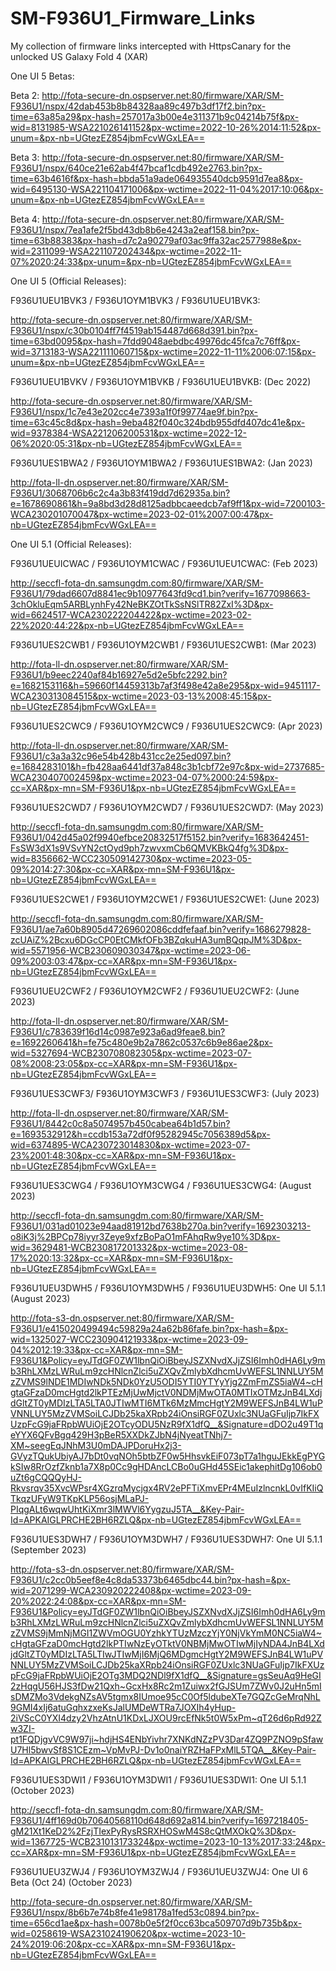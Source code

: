 # SM-F936U1_Firmware_Links
My collection of firmware links intercepted with HttpsCanary for the unlocked US Galaxy Fold 4 (XAR)

One UI 5 Betas:

Beta 2: http://fota-secure-dn.ospserver.net:80/firmware/XAR/SM-F936U1/nspx/42dab453b8b84328aa89c497b3df17f2.bin?px-time=63a85a29&px-hash=257017a3b00e4e311371b9c04214b75f&px-wid=8131985-WSA221026141152&px-wctime=2022-10-26%2014:11:52&px-unum=&px-nb=UGtezEZ854jbmFcvWGxLEA==

Beta 3: http://fota-secure-dn.ospserver.net:80/firmware/XAR/SM-F936U1/nspx/640ce21e62ab4f47bcaf1cdb492e2763.bin?px-time=63b4616f&px-hash=bbda51a9ade064935540dcb9591d7ea8&px-wid=6495130-WSA221104171006&px-wctime=2022-11-04%2017:10:06&px-unum=&px-nb=UGtezEZ854jbmFcvWGxLEA==

Beta 4: http://fota-secure-dn.ospserver.net:80/firmware/XAR/SM-F936U1/nspx/7ea1afe2f5bd43db8b6e4243a2eaf158.bin?px-time=63b88383&px-hash=d7c2a90279af03ac9ffa32ac2577988e&px-wid=2311099-WSA221107202434&px-wctime=2022-11-07%2020:24:33&px-unum=&px-nb=UGtezEZ854jbmFcvWGxLEA==

One UI 5 (Official Releases):

F936U1UEU1BVK3 / F936U1OYM1BVK3 / F936U1UEU1BVK3:

http://fota-secure-dn.ospserver.net:80/firmware/XAR/SM-F936U1/nspx/c30b0104ff7f4519ab154487d668d391.bin?px-time=63bd0095&px-hash=7fdd9048aebdbc49976dc45fca7c76ff&px-wid=3713183-WSA221111060715&px-wctime=2022-11-11%2006:07:15&px-unum=&px-nb=UGtezEZ854jbmFcvWGxLEA==

F936U1UEU1BVKV / F936U1OYM1BVKB / F936U1UEU1BVKB: (Dec 2022)

http://fota-secure-dn.ospserver.net:80/firmware/XAR/SM-F936U1/nspx/1c7e43e202cc4e7393a1f0f99774ae9f.bin?px-time=63c45c8d&px-hash=9eba482f040c324bdb955dfd407dc41e&px-wid=9378384-WSA221206200531&px-wctime=2022-12-06%2020:05:31&px-nb=UGtezEZ854jbmFcvWGxLEA==

F936U1UES1BWA2 / F936U1OYM1BWA2 / F936U1UES1BWA2: (Jan 2023)

http://fota-ll-dn.ospserver.net:80/firmware/XAR/SM-F936U1/3068706b6c2c4a3b83f419dd7d62935a.bin?e=1678690861&h=9a8bd3d28d8125adbbcaeedcb7af9ff1&px-wid=7200103-WCA230201070047&px-wctime=2023-02-01%2007:00:47&px-nb=UGtezEZ854jbmFcvWGxLEA==

One UI 5.1 (Official Releases):

F936U1UEUICWAC / F936U1OYM1CWAC / F936U1UEU1CWAC: (Feb 2023)

http://seccfl-fota-dn.samsungdm.com:80/firmware/XAR/SM-F936U1/79dad6607d8841ec9b10977643fd9cd1.bin?verify=1677098663-3chOkluEqm5ARBLynhFy42NeBKZOtTkSsNSlTR82ZxI%3D&px-wid=6624517-WCA230222204422&px-wctime=2023-02-22%2020:44:22&px-nb=UGtezEZ854jbmFcvWGxLEA==

F936U1UES2CWB1 / F936U1OYM2CWB1 / F936U1UES2CWB1: (Mar 2023)

http://fota-ll-dn.ospserver.net:80/firmware/XAR/SM-F936U1/b9eec2240af84b16927e5d2e5bfc2292.bin?e=1682153116&h=59660f14459313b7af3f498e42a8e295&px-wid=9451117-WCA230313084515&px-wctime=2023-03-13%2008:45:15&px-nb=UGtezEZ854jbmFcvWGxLEA==

F936U1UES2CWC9 / F936U1OYM2CWC9 / F936U1UES2CWC9: (Apr 2023)

http://fota-ll-dn.ospserver.net:80/firmware/XAR/SM-F936U1/c3a3a32c96e54b428b431cc2e25ed097.bin?e=1684283101&h=fb428aa6441df37a848c3b1cbf72e97c&px-wid=2737685-WCA230407002459&px-wctime=2023-04-07%2000:24:59&px-cc=XAR&px-mn=SM-F936U1&px-nb=UGtezEZ854jbmFcvWGxLEA==

F936U1UES2CWD7 / F936U1OYM2CWD7 / F936U1UES2CWD7: (May 2023)

http://seccfl-fota-dn.samsungdm.com:80/firmware/XAR/SM-F936U1/042d45a02f9940efbce20832517f5152.bin?verify=1683642451-FsSW3dX1s9VSvYN2ctOyd9ph7zwvxmCb6QMVKBkQ4fg%3D&px-wid=8356662-WCC230509142730&px-wctime=2023-05-09%2014:27:30&px-cc=XAR&px-mn=SM-F936U1&px-nb=UGtezEZ854jbmFcvWGxLEA==

F936U1UES2CWE1 / F936U1OYM2CWE1 / F936U1UES2CWE1: (June 2023)

http://seccfl-fota-dn.samsungdm.com:80/firmware/XAR/SM-F936U1/ae7a60b8905d47269602086cddfefaaf.bin?verify=1686279828-zcUAiZ%2Bcxu6DGcCP0EtCMkfOFb3BZqkuHA3umBQqpJM%3D&px-wid=5571956-WCB230609030347&px-wctime=2023-06-09%2003:03:47&px-cc=XAR&px-mn=SM-F936U1&px-nb=UGtezEZ854jbmFcvWGxLEA==

F936U1UEU2CWF2 / F936U1OYM2CWF2 / F936U1UEU2CWF2: (June 2023)

http://fota-ll-dn.ospserver.net:80/firmware/XAR/SM-F936U1/c783639f16d14c0987e923a6ad9feae8.bin?e=1692260641&h=fe75c480e9b2a7862c0537c6b9e86ae2&px-wid=5327694-WCB230708082305&px-wctime=2023-07-08%2008:23:05&px-cc=XAR&px-mn=SM-F936U1&px-nb=UGtezEZ854jbmFcvWGxLEA==

F936U1UES3CWF3/ F936U1OYM3CWF3 / F936U1UES3CWF3: (July 2023)

http://fota-ll-dn.ospserver.net:80/firmware/XAR/SM-F936U1/8442c0c8a5074957b450cabea64b1d57.bin?e=1693532912&h=ccdb153a72df0f95282945c7056389d5&px-wid=6374895-WCA230723014830&px-wctime=2023-07-23%2001:48:30&px-cc=XAR&px-mn=SM-F936U1&px-nb=UGtezEZ854jbmFcvWGxLEA==

F936U1UES3CWG4 / F936U1OYM3CWG4 / F936U1UES3CWG4: (August 2023)

http://seccfl-fota-dn.samsungdm.com:80/firmware/XAR/SM-F936U1/031ad01023e94aad81912bd7638b270a.bin?verify=1692303213-o8iK3j%2BPCp78iyyr3Zeye9xfzBoPaO1mFAhqRw9ye10%3D&px-wid=3629481-WCB230817201332&px-wctime=2023-08-17%2020:13:32&px-cc=XAR&px-mn=SM-F936U1&px-nb=UGtezEZ854jbmFcvWGxLEA==

F936U1UEU3DWH5 / F936U1OYM3DWH5 / F936U1UEU3DWH5: One UI 5.1.1 (August 2023)

http://fota-s3-dn.ospserver.net:80/firmware/XAR/SM-F936U1/e415020499494c59829a24a62b86fafe.bin?px-hash=&px-wid=1325027-WCC230904121933&px-wctime=2023-09-04%2012:19:33&px-cc=XAR&px-mn=SM-F936U1&Policy=eyJTdGF0ZW1lbnQiOiBbeyJSZXNvdXJjZSI6Imh0dHA6Ly9mb3RhLXMzLWRuLm9zcHNlcnZlci5uZXQvZmlybXdhcmUvWEFSL1NNLUY5MzZVMS9lNDE1MDIwNDk5NDk0YzU5ODI5YTI0YTYyYjg2ZmFmZS5iaW4~cHgtaGFzaD0mcHgtd2lkPTEzMjUwMjctV0NDMjMwOTA0MTIxOTMzJnB4LXdjdGltZT0yMDIzLTA5LTA0JTIwMTI6MTk6MzMmcHgtY2M9WEFSJnB4LW1uPVNNLUY5MzZVMSoiLCJDb25kaXRpb24iOnsiRGF0ZUxlc3NUaGFuIjp7IkFXUzpFcG9jaFRpbWUiOjE2OTcyODU5NzR9fX1dfQ__&Signature=dDO2u49T1qeYYX6QFvBgq429H3pBeR5XXDkZJbN4jNyeatTNhj7-XM~seegEqJNhM3U0mDAJPDoruHx2j3-GVyzTQukUbiyAJ7bDt0vqNOh5btbZF0w5HhsvkEiF073pT7a1hguJEkkEgPYGkSIw8RrOzfZknb1a7X8p0Cc9gHDAncLCBo0uGHd45SEic1akephitDg106ob0uZt6gCQQQyHJ-Rkvsrqv35XvcWPsr4XGzrqMycjgx4RV2ePFTiXmvEPr4MEuIzlncnkL0vIfKIiQTkqzUFyW9TKpKLP56osjMLaPJ-PIqgALt6wqwUhtKiXmr3lMWVl6YygzuJ5TA__&Key-Pair-Id=APKAIGLPRCHE2BH6RZLQ&px-nb=UGtezEZ854jbmFcvWGxLEA==

F936U1UES3DWH7 / F936U1OYM3DWH7 / F936U1UES3DWH7: One UI 5.1.1 (September 2023)

http://fota-s3-dn.ospserver.net:80/firmware/XAR/SM-F936U1/c2cc0b5eef8e4c8da53373b6465dbc44.bin?px-hash=&px-wid=2071299-WCA230920222408&px-wctime=2023-09-20%2022:24:08&px-cc=XAR&px-mn=SM-F936U1&Policy=eyJTdGF0ZW1lbnQiOiBbeyJSZXNvdXJjZSI6Imh0dHA6Ly9mb3RhLXMzLWRuLm9zcHNlcnZlci5uZXQvZmlybXdhcmUvWEFSL1NNLUY5MzZVMS9jMmNjMGI1ZWVmOGU0YzhkYTUzMzczYjY0NjVkYmM0NC5iaW4~cHgtaGFzaD0mcHgtd2lkPTIwNzEyOTktV0NBMjMwOTIwMjIyNDA4JnB4LXdjdGltZT0yMDIzLTA5LTIwJTIwMjI6MjQ6MDgmcHgtY2M9WEFSJnB4LW1uPVNNLUY5MzZVMSoiLCJDb25kaXRpb24iOnsiRGF0ZUxlc3NUaGFuIjp7IkFXUzpFcG9jaFRpbWUiOjE2OTg3MDQ2NDl9fX1dfQ__&Signature=gsSeuAq9HeGI2zHqgU56HJS3fDw21Qxh~GcxHx8Rc2m1Zuiwx2fGJSUm7ZWv0J2uHn5mIsDMZMo3VdekgNZsAV5tgmx8IUmoe95cC0Of5ldubeXTe7GQZcGeMrqNhL9GMI4xIj6atuGqhxzxeKsJalUMDeWTRa7JOXIh4yHup-2iVScC0YXI4dzy2VhzAtnU1KDxLJXOU9rcEfNk5t0W5xPm~qT26d6pRd92Zw3ZI-pt1FQDjgvVC9W97ji~hdjHS4ENbYivhr7XNKdNZzPV3Dar4ZQ9PZNO9pSfawU7Hl5bwvSf8S1CEzm~VpMvPJ-Dv1o0naiYRZHaFPxMlL5TQA__&Key-Pair-Id=APKAIGLPRCHE2BH6RZLQ&px-nb=UGtezEZ854jbmFcvWGxLEA==

F936U1UES3DWI1 / F936U1OYM3DWI1 / F936U1UES3DWI1: One UI 5.1.1 (October 2023)

http://seccfl-fota-dn.samsungdm.com:80/firmware/XAR/SM-F936U1/4ff169d0b70640568110d648d692a814.bin?verify=1697218405-gM21Xt1KeD2%2FzjTIexPyRysRSRXHOSwM4S8cQtMXOkQ%3D&px-wid=1367725-WCB231013173324&px-wctime=2023-10-13%2017:33:24&px-cc=XAR&px-mn=SM-F936U1&px-nb=UGtezEZ854jbmFcvWGxLEA==

F936U1UEU3ZWJ4 / F936U1OYM3ZWJ4 / F936U1UEU3ZWJ4: One UI 6 Beta (Oct 24) (October 2023)

http://fota-secure-dn.ospserver.net:80/firmware/XAR/SM-F936U1/nspx/8b6b7e74b8fe41e98178a1fed53c0894.bin?px-time=656cd1ae&px-hash=0078b0e5f2f0cc63bca509707d9b735b&px-wid=0258619-WSA231024190620&px-wctime=2023-10-24%2019:06:20&px-cc=XAR&px-mn=SM-F936U1&px-nb=UGtezEZ854jbmFcvWGxLEA==
